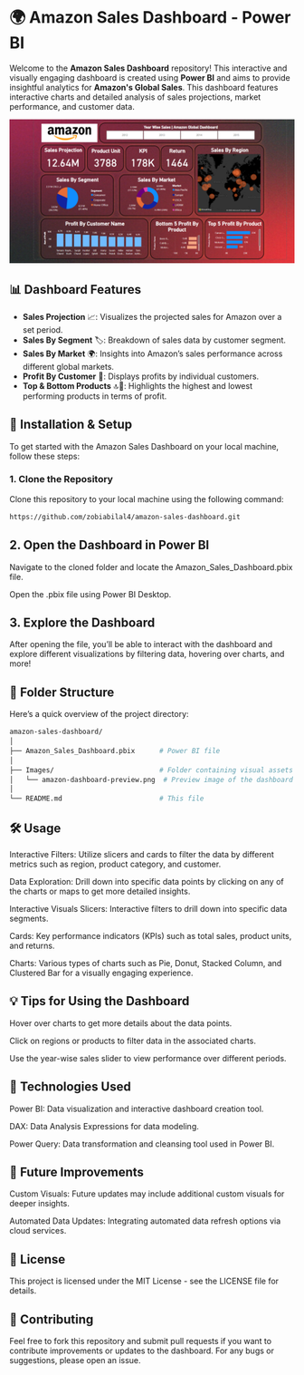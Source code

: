 # 🌍 Amazon Sales Dashboard - Power BI

Welcome to the **Amazon Sales Dashboard** repository! This interactive and visually engaging dashboard is created using **Power BI** and aims to provide insightful analytics for **Amazon's Global Sales**. This dashboard features interactive charts and detailed analysis of sales projections, market performance, and customer data.

![Amazon Sales Dashboard](https://github.com/zobiabilal4/amazon-sales-dashboard/blob/master/Images/dashboard.png)

## 📊 Dashboard Features

- **Sales Projection** 📈: Visualizes the projected sales for Amazon over a set period.
- **Sales By Segment** 🏷️: Breakdown of sales data by customer segment.
- **Sales By Market** 🌍: Insights into Amazon’s sales performance across different global markets.
- **Profit By Customer** 💸: Displays profits by individual customers.
- **Top & Bottom Products** 🔝🔻: Highlights the highest and lowest performing products in terms of profit.

## 🚀 Installation & Setup

To get started with the Amazon Sales Dashboard on your local machine, follow these steps:

### 1. Clone the Repository
Clone this repository to your local machine using the following command:
```bash
https://github.com/zobiabilal4/amazon-sales-dashboard.git
```

## 2. Open the Dashboard in Power BI
Navigate to the cloned folder and locate the Amazon_Sales_Dashboard.pbix file.

Open the .pbix file using Power BI Desktop.

## 3. Explore the Dashboard
After opening the file, you’ll be able to interact with the dashboard and explore different visualizations by filtering data, hovering over charts, and more!

## 💼 Folder Structure
Here’s a quick overview of the project directory:
```bash
amazon-sales-dashboard/
│
├── Amazon_Sales_Dashboard.pbix      # Power BI file
│
├── Images/                          # Folder containing visual assets
│   └── amazon-dashboard-preview.png  # Preview image of the dashboard
│
└── README.md                        # This file
```

## 🛠️ Usage
Interactive Filters: Utilize slicers and cards to filter the data by different metrics such as region, product category, and customer.

Data Exploration: Drill down into specific data points by clicking on any of the charts or maps to get more detailed insights.

Interactive Visuals
Slicers: Interactive filters to drill down into specific data segments.

Cards: Key performance indicators (KPIs) such as total sales, product units, and returns.

Charts: Various types of charts such as Pie, Donut, Stacked Column, and Clustered Bar for a visually engaging experience.

## 💡 Tips for Using the Dashboard
Hover over charts to get more details about the data points.

Click on regions or products to filter data in the associated charts.

Use the year-wise sales slider to view performance over different periods.

## 🔧 Technologies Used
Power BI: Data visualization and interactive dashboard creation tool.

DAX: Data Analysis Expressions for data modeling.

Power Query: Data transformation and cleansing tool used in Power BI.

## 🌱 Future Improvements
Custom Visuals: Future updates may include additional custom visuals for deeper insights.

Automated Data Updates: Integrating automated data refresh options via cloud services.

## 📜 License
This project is licensed under the MIT License - see the LICENSE file for details.

## 🤝 Contributing
Feel free to fork this repository and submit pull requests if you want to contribute improvements or updates to the dashboard. For any bugs or suggestions, please open an issue.
